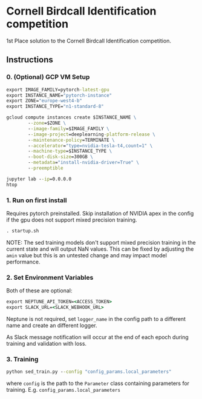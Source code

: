 # Cornell Birdcall Identification competition

1st Place solution to the Cornell Birdcall Identification competition.

## Instructions

### 0. (Optional) GCP VM Setup

```cmd
export IMAGE_FAMILY=pytorch-latest-gpu
export INSTANCE_NAME="pytorch-instance"
export ZONE="europe-west4-b"
export INSTANCE_TYPE="n1-standard-8"

gcloud compute instances create $INSTANCE_NAME \
        --zone=$ZONE \
        --image-family=$IMAGE_FAMILY \
        --image-project=deeplearning-platform-release \
        --maintenance-policy=TERMINATE \
        --accelerator="type=nvidia-tesla-t4,count=1" \
        --machine-type=$INSTANCE_TYPE \
        --boot-disk-size=300GB \
        --metadata="install-nvidia-driver=True" \
        --preemptible
```

```cmd
jupyter lab --ip=0.0.0.0
htop
```

### 1. Run on first install

Requires pytorch preinstalled. Skip installation of NVIDIA apex in the config if the gpu does not support mixed precision training.

```cmd
. startup.sh
```
NOTE: The sed training models don't support mixed precision training in the current state and will output NaN values. This can be fixed by adjusting the `amin` value but this is an untested change and may impact model performance.

### 2. Set Environment Variables

Both of these are optional:

```cmd
export NEPTUNE_API_TOKEN=<ACCESS_TOKEN>
export SLACK_URL=<SLACK_WEBHOOK_URL>
```

Neptune is not required, set `logger_name` in the config path to a different name and create an different logger.

As Slack message notification will occur at the end of each epoch during training and validation with loss.

### 3. Training

```cmd
python sed_train.py --config "config_params.local_parameters"
```

where `config` is the path to the `Parameter` class containing parameters for training. E.g. `config_params.local_parameters`
